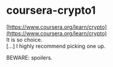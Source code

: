 # coursera-crypto1


[https://www.coursera.org/learn/crypto](https://www.coursera.org/learn/crypto)  
It is so choice.  
[...] I highly recommend picking one up.  

BEWARE: spoilers.

